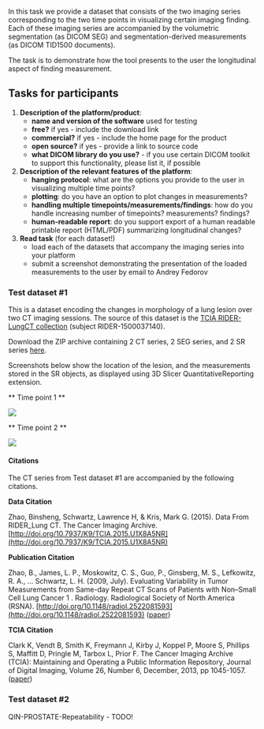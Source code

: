 In this task we provide a dataset that consists of the two imaging series corresponding to the two time points in visualizing certain imaging finding. Each of these imaging series are accompanied by the volumetric segmentation \(as DICOM SEG\) and segmentation-derived measurements \(as DICOM TID1500 documents\).

The task is to demonstrate how the tool presents to the user the longitudinal aspect of finding measurement.

## Tasks for participants

1. **Description of the platform/product**:
   * **name and version of the software** used for testing
   * **free?** if yes - include the download link
   * **commercial?** if yes - include the home page for the product
   * **open source?** if yes - provide a link to source code
   * **what DICOM library do you use?** - if you use certain DICOM toolkit to support this functionality, please list it, if possible
2. **Description of the relevant features of the platform**:
   * **hanging protocol**: what are the options you provide to the user in visualizing multiple time points?
   * **plotting**: do you have an option to plot changes in measurements?
   * **handling multiple timepoints/measurements/findings**: how do you handle increasing number of timepoints? measurements? findings?
   * **human-readable report**: do you support export of a human readable printable report \(HTML/PDF\) summarizing longitudinal changes?
3. **Read task** \(for each dataset!\)
   * load each of the datasets that accompany the imaging series into your platform
   * submit a screenshot demonstrating the presentation of the loaded measurements to the user by email to Andrey Fedorov

### Test dataset #1

This is a dataset encoding the changes in morphology of a lung lesion over two CT imaging sessions. The source of this dataset is the [TCIA RIDER-LungCT collection](https://wiki.cancerimagingarchive.net/display/Public/RIDER+Lung+CT) \(subject RIDER-1500037140\).

Download the ZIP archive containing 2 CT series, 2 SEG series, and 2 SR series [here](http://slicer.kitware.com/midas3/download/item/313148/RIDER-1500037140.zip).

Screenshots below show the location of the lesion, and the measurements stored in the SR objects, as displayed using 3D Slicer QuantitativeReporting extension.

** Time point 1 **

<img src="/assets/RIDER-1500037140-1.jpg">

** Time point 2 **

<img src="/assets/RIDER-1500037140-2.jpg">

#### Citations

The CT series from Test dataset \#1 are accompanied by the following citations.

**Data Citation**

Zhao, Binsheng, Schwartz, Lawrence H, & Kris, Mark G. \(2015\). Data From RIDER\_Lung CT. The Cancer Imaging Archive. [http://doi.org/10.7937/K9/TCIA.2015.U1X8A5NR](http://doi.org/10.7937/K9/TCIA.2015.U1X8A5NR)

**Publication Citation**

Zhao, B., James, L. P., Moskowitz, C. S., Guo, P., Ginsberg, M. S., Lefkowitz, R. A., … Schwartz, L. H. \(2009, July\). Evaluating Variability in Tumor Measurements from Same-day Repeat CT Scans of Patients with Non–Small Cell Lung Cancer 1 . Radiology. Radiological Society of North America \(RSNA\). [http://doi.org/10.1148/radiol.2522081593](http://doi.org/10.1148/radiol.2522081593) \([paper](http://pubs.rsna.org/doi/abs/10.1148/radiol.2522081593)\)

**TCIA Citation**

Clark K, Vendt B, Smith K, Freymann J, Kirby J, Koppel P, Moore S, Phillips S, Maffitt D, Pringle M, Tarbox L, Prior F. The Cancer Imaging Archive \(TCIA\): Maintaining and Operating a Public Information Repository, Journal of Digital Imaging, Volume 26, Number 6, December, 2013, pp 1045-1057. \([paper](http://link.springer.com/article/10.1007%2Fs10278-013-9622-7)\)

### Test dataset #2

QIN-PROSTATE-Repeatability - TODO!
